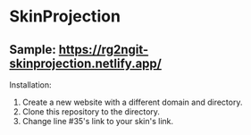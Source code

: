 # SkinProjection
## Sample: https://rg2ngit-skinprojection.netlify.app/

Installation:
1. Create a new website with a different domain and directory.
2. Clone this repository to the directory.
3. Change line #35's link to your skin's link.
